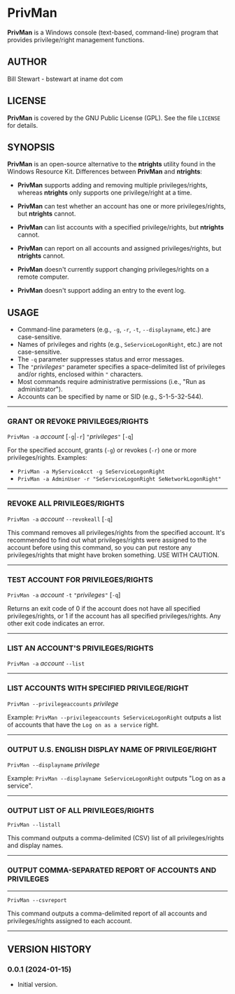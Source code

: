 # PrivMan

**PrivMan** is a Windows console (text-based, command-line) program that provides privilege/right management functions.

## AUTHOR

Bill Stewart - bstewart at iname dot com

## LICENSE

**PrivMan** is covered by the GNU Public License (GPL). See the file `LICENSE` for details.

## SYNOPSIS

**PrivMan** is an open-source alternative to the **ntrights** utility found in the Windows Resource Kit. Differences between **PrivMan** and **ntrights**:

* **PrivMan** supports adding and removing multiple privileges/rights, whereas **ntrights** only supports one privilege/right at a time.

* **PrivMan** can test whether an account has one or more privileges/rights, but **ntrights** cannot.

* **PrivMan** can list accounts with a specified privilege/rights, but **ntrights** cannot.

* **PrivMan** can report on all accounts and assigned privileges/rights, but **ntrights** cannot.

* **PrivMan** doesn't currently support changing privileges/rights on a remote computer.

* **PrivMan** doesn't support adding an entry to the event log.

## USAGE

* Command-line parameters (e.g., `-g`, `-r`, `-t`, `--displayname`, etc.) are case-sensitive.
* Names of privileges and rights (e.g., `SeServiceLogonRight`, etc.) are not case-sensitive.
* The `-q` parameter suppresses status and error messages.
* The `"`_privileges_`"` parameter specifies a space-delimited list of privileges and/or rights, enclosed within `"` characters.
* Most commands require administrative permissions (i.e., "Run as administrator").
* Accounts can be specified by name or SID (e.g., S-1-5-32-544).

---

### GRANT OR REVOKE PRIVILEGES/RIGHTS

`PrivMan -a` _account_ [`-g`|`-r`] `"`_privileges_`"` [`-q`]

For the specified account, grants (`-g`) or revokes (`-r`) one or more privileges/rights. Examples:

* `PrivMan -a MyServiceAcct -g SeServiceLogonRight`
* `PrivMan -a AdminUser -r "SeServiceLogonRight SeNetworkLogonRight"`

---

### REVOKE ALL PRIVILEGES/RIGHTS

`PrivMan -a` _account_ `--revokeall` [`-q`]

This command removes all privileges/rights from the specified account. It's recommended to find out what privileges/rights were assigned to the account before using this command, so you can put restore any privileges/rights that might have broken something. USE WITH CAUTION.

---

### TEST ACCOUNT FOR PRIVILEGES/RIGHTS

`PrivMan -a` _account_ `-t` `"`_privileges_`"` [`-q`]

Returns an exit code of 0 if the account does not have all specified privileges/rights, or 1 if the account has all specified privileges/rights. Any other exit code indicates an error.

---

### LIST AN ACCOUNT'S PRIVILEGES/RIGHTS

`PrivMan -a` _account_ `--list`

---

### LIST ACCOUNTS WITH SPECIFIED PRIVILEGE/RIGHT

`PrivMan --privilegeaccounts` _privilege_

Example: `PrivMan --privilegeaccounts SeServiceLogonRight` outputs a list of accounts that have the `Log on as a service` right.

---

### OUTPUT U.S. ENGLISH DISPLAY NAME OF PRIVILEGE/RIGHT

`PrivMan --displayname` _privilege_

Example: `PrivMan --displayname SeServiceLogonRight` outputs "Log on as a service".

---

### OUTPUT LIST OF ALL PRIVILEGES/RIGHTS

`PrivMan --listall`

This command outputs a comma-delimited (CSV) list of all privileges/rights and display names.

---

### OUTPUT COMMA-SEPARATED REPORT OF ACCOUNTS AND PRIVILEGES

---

`PrivMan --csvreport`

This command outputs a comma-delimited report of all accounts and privileges/rights assigned to each account.

---

## VERSION HISTORY

### 0.0.1 (2024-01-15)

* Initial version.
